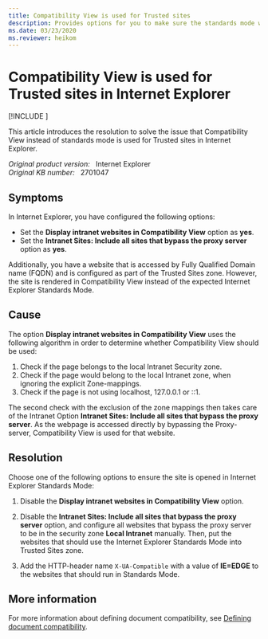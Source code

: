 ```yaml
---
title: Compatibility View is used for Trusted sites
description: Provides options for you to make sure the standards mode will be used for Trusted sites in Internet Explorer.
ms.date: 03/23/2020
ms.reviewer: heikom
---
```

# Compatibility View is used for Trusted sites in Internet Explorer

[!INCLUDE [](../../../includes/browsers-important.md)]

This article introduces the resolution to solve the issue that Compatibility View instead of standards mode is used for Trusted sites in Internet Explorer.

_Original product version:_ &nbsp; Internet Explorer  
_Original KB number:_ &nbsp; 2701047

## Symptoms

In Internet Explorer, you have configured the following options:

- Set the **Display intranet websites in Compatibility View** option as **yes**.
- Set the **Intranet Sites: Include all sites that bypass the proxy server** option as **yes**.

Additionally, you have a website that is accessed by Fully Qualified Domain name (FQDN) and is configured as part of the Trusted Sites zone. However, the site is rendered in Compatibility View instead of the expected Internet Explorer Standards Mode.

## Cause

The option **Display intranet websites in Compatibility View** uses the following algorithm in order to determine whether Compatibility View should be used:

1. Check if the page belongs to the local Intranet Security zone.
2. Check if the page would belong to the local Intranet zone, when ignoring the explicit Zone-mappings.
3. Check if the page is not using localhost, 127.0.0.1 or ::1.

The second check with the exclusion of the zone mappings then takes care of the Intranet Option **Intranet Sites: Include all sites that bypass the proxy server**. As the webpage is accessed directly by bypassing the Proxy-server, Compatibility View is used for that website.

## Resolution

Choose one of the following options to ensure the site is opened in Internet Explorer Standards Mode:

1. Disable the **Display intranet websites in Compatibility View** option.

2. Disable the **Intranet Sites: Include all sites that bypass the proxy server** option, and configure all websites that bypass the proxy server to be in the security zone **Local Intranet** manually. Then, put the websites that should use the Internet Explorer Standards Mode into Trusted Sites zone.

3. Add the HTTP-header name `X-UA-Compatible` with a value of **IE=EDGE** to the websites that should run in Standards Mode.

## More information

For more information about defining document compatibility, see [Defining document compatibility](/previous-versions/windows/internet-explorer/ie-developer/compatibility/cc288325(v=vs.85)?).
